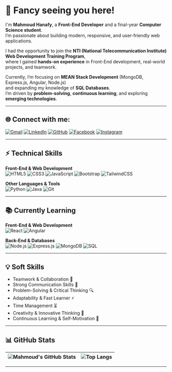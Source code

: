 # 👋 Fancy seeing you here!

I'm **Mahmoud Hanafy**, a **Front-End Developer** and a final-year **Computer Science student**.  
I’m passionate about building modern, responsive, and user-friendly web applications.  

I had the opportunity to join the **NTI (National Telecommunication Institute) Web Development Training Program**,  
where I gained **hands-on experience** in Front-End development, real-world projects, and teamwork.  

Currently, I’m focusing on **MEAN Stack Development** (MongoDB, Express.js, Angular, Node.js)  
and expanding my knowledge of **SQL Databases**.  
I’m driven by **problem-solving**, **continuous learning**, and exploring **emerging technologies**.  

---

## 🌐 Connect with me:
[![Gmail](https://img.shields.io/badge/Gmail-D14836?logo=gmail&logoColor=white)](mailto:mahmoodhanafi442@gmail.com)
[![LinkedIn](https://img.shields.io/badge/LinkedIn-0077B5?logo=linkedin&logoColor=white)](https://www.linkedin.com/in/mahmoud-hanafy442)
[![GitHub](https://img.shields.io/badge/GitHub-100000?logo=github&logoColor=white)](https://github.com/MahmoudHanafy19)
[![Facebook](https://img.shields.io/badge/Facebook-1877F2?logo=facebook&logoColor=white)](https://www.facebook.com/mahmood.hanafi.395)
[![Instagram](https://img.shields.io/badge/Instagram-E4405F?logo=instagram&logoColor=white)](https://www.instagram.com/ma7moud.hanafy)

---

## ⚡ Technical Skills
**Front-End & Web Development**  
![HTML5](https://img.shields.io/badge/HTML5-E34F26?logo=html5&logoColor=white)
![CSS3](https://img.shields.io/badge/CSS3-1572B6?logo=css3&logoColor=white)
![JavaScript](https://img.shields.io/badge/JavaScript-F7DF1E?logo=javascript&logoColor=black)
![Bootstrap](https://img.shields.io/badge/Bootstrap-7952B3?logo=bootstrap&logoColor=white)
![TailwindCSS](https://img.shields.io/badge/Tailwind_CSS-06B6D4?logo=tailwindcss&logoColor=white)

**Other Languages & Tools**  
![Python](https://img.shields.io/badge/Python-3776AB?logo=python&logoColor=white)
![Java](https://img.shields.io/badge/Java-ED8B00?logo=java&logoColor=white)
![Git](https://img.shields.io/badge/Git-F05032?logo=git&logoColor=white)

---

## 📚 Currently Learning
**Front-End & Web Development**  
![React](https://img.shields.io/badge/React-20232A?logo=react&logoColor=61DAFB)
![Angular](https://img.shields.io/badge/Angular-DD0031?logo=angular&logoColor=white)

**Back-End & Databases**  
![Node.js](https://img.shields.io/badge/Node.js-339933?logo=node.js&logoColor=white)
![Express.js](https://img.shields.io/badge/Express.js-000000?logo=express&logoColor=white)
![MongoDB](https://img.shields.io/badge/MongoDB-47A248?logo=mongodb&logoColor=white)
![SQL](https://img.shields.io/badge/SQL-003B57?logo=postgresql&logoColor=white)

---

## 💡 Soft Skills
- Teamwork & Collaboration 🤝  
- Strong Communication Skills 💬  
- Problem-Solving & Critical Thinking 🔍  
- Adaptability & Fast Learner ⚡  
- Time Management ⏳  
- Creativity & Innovative Thinking 🎨  
- Continuous Learning & Self-Motivation 🚀 

---

## 📊 GitHub Stats  

| ![Mahmoud's GitHub Stats](https://github-readme-stats.vercel.app/api?username=MahmoudHanafy19&show_icons=true&theme=radical) | ![Top Langs](https://github-readme-stats.vercel.app/api/top-langs/?username=MahmoudHanafy19&layout=compact&theme=radical) |
|---|---|

---
